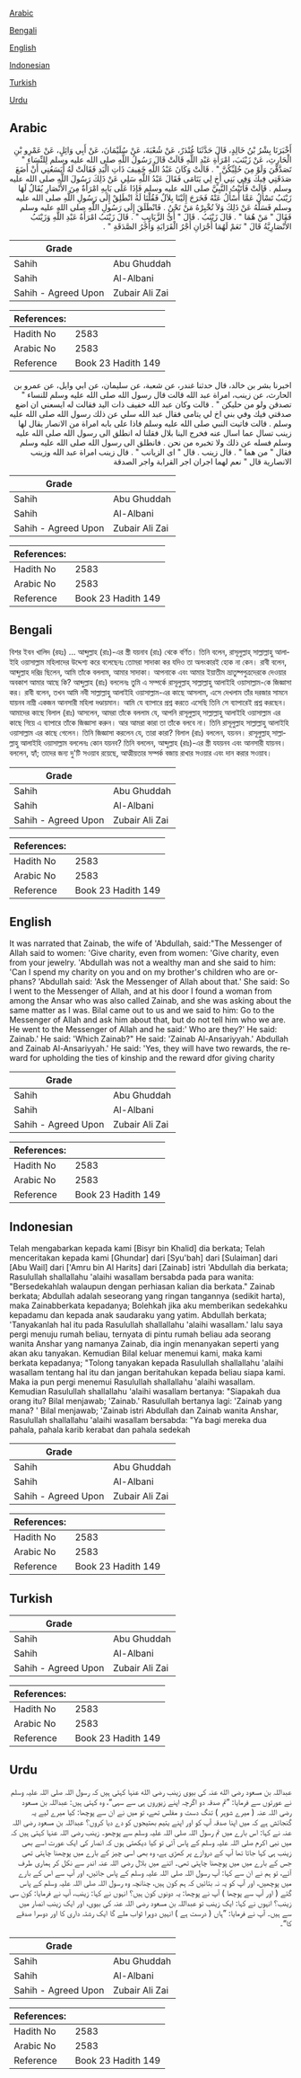 [Arabic](#arabic)

[Bengali](#bengali)

[English](#english)

[Indonesian](#indonesian)

[Turkish](#turkish)

[Urdu](#urdu)

## Arabic


<div dir="rtl" lang="ar" style={{fontSize:'larger',backgroundColor:'#f8f9fa',padding:20}}>
أَخْبَرَنَا بِشْرُ بْنُ خَالِدٍ، قَالَ حَدَّثَنَا غُنْدَرٌ، عَنْ شُعْبَةَ، عَنْ سُلَيْمَانَ، عَنْ أَبِي وَائِلٍ، عَنْ عَمْرِو بْنِ الْحَارِثِ، عَنْ زَيْنَبَ، امْرَأَةِ عَبْدِ اللَّهِ قَالَتْ قَالَ رَسُولُ اللَّهِ صلى الله عليه وسلم لِلنِّسَاءِ ‏"‏ تَصَدَّقْنَ وَلَوْ مِنَ حُلِيِّكُنَّ ‏"‏ ‏.‏ قَالَتْ وَكَانَ عَبْدُ اللَّهِ خَفِيفَ ذَاتِ الْيَدِ فَقَالَتْ لَهُ أَيَسَعُنِي أَنْ أَضَعَ صَدَقَتِي فِيكَ وَفِي بَنِي أَخٍ لِي يَتَامَى فَقَالَ عَبْدُ اللَّهِ سَلِي عَنْ ذَلِكَ رَسُولَ اللَّهِ صلى الله عليه وسلم ‏.‏ قَالَتْ فَأَتَيْتُ النَّبِيَّ صلى الله عليه وسلم فَإِذَا عَلَى بَابِهِ امْرَأَةٌ مِنَ الأَنْصَارِ يُقَالُ لَهَا زَيْنَبُ تَسْأَلُ عَمَّا أَسْأَلُ عَنْهُ فَخَرَجَ إِلَيْنَا بِلاَلٌ فَقُلْنَا لَهُ انْطَلِقْ إِلَى رَسُولِ اللَّهِ صلى الله عليه وسلم فَسَلْهُ عَنْ ذَلِكَ وَلاَ تُخْبِرْهُ مَنْ نَحْنُ ‏.‏ فَانْطَلَقَ إِلَى رَسُولِ اللَّهِ صلى الله عليه وسلم فَقَالَ ‏"‏ مَنْ هُمَا ‏"‏ ‏.‏ قَالَ زَيْنَبُ ‏.‏ قَالَ ‏"‏ أَىُّ الزَّيَانِبِ ‏"‏ ‏.‏ قَالَ زَيْنَبُ امْرَأَةُ عَبْدِ اللَّهِ وَزَيْنَبُ الأَنْصَارِيَّةُ قَالَ ‏"‏ نَعَمْ لَهُمَا أَجْرَانِ أَجْرُ الْقَرَابَةِ وَأَجْرُ الصَّدَقَةِ ‏"‏ ‏.‏
</div>
<div style={{backgroundColor:'#f8f9fa',padding:20, marginBottom: 10}}><table> <thead> <tr> <th>Grade</th> <th></th> </tr> </thead> <tbody> <tr><td>Sahih</td><td>Abu Ghuddah</td></tr><tr><td>Sahih</td><td>Al-Albani</td></tr><tr><td>Sahih - Agreed Upon</td><td>Zubair Ali Zai</td></tr></tbody></table><table> <thead> <tr> <th>References:</th> <th></th> </tr> </thead> <tbody><tr><td>Hadith No</td><td>2583</td></tr><tr><td>Arabic No</td><td>2583</td></tr><tr><td>Reference</td><td>Book 23 Hadith 149</td></tr></tbody></table></div>


<div dir="rtl" lang="ar" style={{fontSize:'larger',backgroundColor:'#f8f9fa',padding:20}}>
اخبرنا بشر بن خالد، قال حدثنا غندر، عن شعبة، عن سليمان، عن ابي وايل، عن عمرو بن الحارث، عن زينب، امراة عبد الله قالت قال رسول الله صلى الله عليه وسلم للنساء " تصدقن ولو من حليكن " . قالت وكان عبد الله خفيف ذات اليد فقالت له ايسعني ان اضع صدقتي فيك وفي بني اخ لي يتامى فقال عبد الله سلي عن ذلك رسول الله صلى الله عليه وسلم . قالت فاتيت النبي صلى الله عليه وسلم فاذا على بابه امراة من الانصار يقال لها زينب تسال عما اسال عنه فخرج الينا بلال فقلنا له انطلق الى رسول الله صلى الله عليه وسلم فسله عن ذلك ولا تخبره من نحن . فانطلق الى رسول الله صلى الله عليه وسلم فقال " من هما " . قال زينب . قال " اى الزيانب " . قال زينب امراة عبد الله وزينب الانصارية قال " نعم لهما اجران اجر القرابة واجر الصدقة
</div>
<div style={{backgroundColor:'#f8f9fa',padding:20, marginBottom: 10}}><table> <thead> <tr> <th>Grade</th> <th></th> </tr> </thead> <tbody> <tr><td>Sahih</td><td>Abu Ghuddah</td></tr><tr><td>Sahih</td><td>Al-Albani</td></tr><tr><td>Sahih - Agreed Upon</td><td>Zubair Ali Zai</td></tr></tbody></table><table> <thead> <tr> <th>References:</th> <th></th> </tr> </thead> <tbody><tr><td>Hadith No</td><td>2583</td></tr><tr><td>Arabic No</td><td>2583</td></tr><tr><td>Reference</td><td>Book 23 Hadith 149</td></tr></tbody></table></div>

## Bengali


<div dir="ltr" lang="bn" style={{fontSize:'larger',backgroundColor:'#f8f9fa',padding:20}}>
বিশর ইবন খালিদ (রহঃ) ... আব্দুল্লাহ (রাঃ)-এর স্ত্রী যয়নাব (রাঃ) থেকে বর্ণিত। তিনি বলেন, রাসূলুল্লাহ্ সাল্লাল্লাহু আলাইহি ওয়াসাল্লাম মহিলাদের উদ্দেশ্য করে বলেছেনঃ তোমরা সাদাকা কর যদিও তা অলংকারই হােক না কেন। রাবী বলেন, আব্দুল্লাহ দরিদ্র ছিলেন, আমি তাঁকে বললাম, আমার সাদাকা। আপনাকে এবং আমার ইয়াতীম ভ্রাতুষ্পপুত্রদেরকে দেওয়ার অবকাশ আমার আছে কি? আব্দুল্লাহ (রাঃ) বললেনঃ তুমি এ সম্পর্কে রাসূলুল্লাহ্ সাল্লাল্লাহু আলাইহি ওয়াসাল্লাম-কে জিজ্ঞাসা কর। রাবী বলেন, তখন আমি নবী সাল্লাল্লাহু আলাইহি ওয়াসাল্লাম-এর কাছে আসলাম, এসে দেখলাম তাঁর দরজার সামনে যায়নব নাম্নী একজন আনসারী মহিলা দণ্ডায়মান। আমি যে ব্যাপারে প্রশ্ন করতে এসেছি তিনি সে ব্যাপারেই প্রশ্ন করছেন। আমাদের কাছে বিলাল (রাঃ) আসলেন, আমরা তাঁকে বললাম যে, আপনি রাসূলুল্লাহ্ সাল্লাল্লাহু আলাইহি ওয়াসাল্লাম এর কাছে গিয়ে এ ব্যাপারে তাঁকে জিজ্ঞাসা করুন। আর আমরা কারা তা তাঁকে বলবে না। তিনি রাসূলুল্লাহ সাল্লাল্লাহু আলাইহি ওয়াসাল্লাম এর কাছে গেলেন। তিনি জিজ্ঞাসা করলেন যে, তারা কারা? বিলাল (রাঃ) বললেন, যয়নন। রাসূলুল্লাহ্ সাল্লাল্লাহু আলাইহি ওয়াসাল্লাম বললেনঃ কোন যয়নব? তিনি বললেন, আব্দুল্লাহ (রাঃ)-এর স্ত্রী যযয়নব এবং আনসারী যায়নব। বললেন, হ্যাঁ; তাদের জন্য দু'টি সওয়াব রয়েছে, আত্মীয়তার সম্পর্ক বজায় রাখার সওয়ার এবং দান করার সওয়াব।
</div>
<div style={{backgroundColor:'#f8f9fa',padding:20, marginBottom: 10}}><table> <thead> <tr> <th>Grade</th> <th></th> </tr> </thead> <tbody> <tr><td>Sahih</td><td>Abu Ghuddah</td></tr><tr><td>Sahih</td><td>Al-Albani</td></tr><tr><td>Sahih - Agreed Upon</td><td>Zubair Ali Zai</td></tr></tbody></table><table> <thead> <tr> <th>References:</th> <th></th> </tr> </thead> <tbody><tr><td>Hadith No</td><td>2583</td></tr><tr><td>Arabic No</td><td>2583</td></tr><tr><td>Reference</td><td>Book 23 Hadith 149</td></tr></tbody></table></div>

## English


<div dir="ltr" lang="en" style={{fontSize:'larger',backgroundColor:'#f8f9fa',padding:20}}>
It was narrated that Zainab, the wife of 'Abdullah, said:"The Messenger of Allah said to women: 'Give charity, even from women: 'Give charity, even from your jewelry. 'Abdullah was not a wealthy man and she said to him: 'Can I spend my charity on you and on my brother's children who are orphans? 'Abdullah said: 'Ask the Messenger of Allah about that.' She said: So I went to the Messenger of Allah, and at his door I found a woman from among the Ansar who was also called Zainab, and she was asking about the same matter as I was. Bilal came out to us and we said to him: Go to the Messenger of Allah and ask him about that, but do not tell him who we are. He went to the Messenger of Allah and he said:' Who are they?' He said: Zainab.' He said: 'Which Zainab?" He said: 'Zainab Al-Ansariyyah.' Abdullah and Zainab Al-Ansariyyah.' He said: 'Yes, they will have two rewards, the reward for upholding the ties of kinship and the reward dfor giving charity
</div>
<div style={{backgroundColor:'#f8f9fa',padding:20, marginBottom: 10}}><table> <thead> <tr> <th>Grade</th> <th></th> </tr> </thead> <tbody> <tr><td>Sahih</td><td>Abu Ghuddah</td></tr><tr><td>Sahih</td><td>Al-Albani</td></tr><tr><td>Sahih - Agreed Upon</td><td>Zubair Ali Zai</td></tr></tbody></table><table> <thead> <tr> <th>References:</th> <th></th> </tr> </thead> <tbody><tr><td>Hadith No</td><td>2583</td></tr><tr><td>Arabic No</td><td>2583</td></tr><tr><td>Reference</td><td>Book 23 Hadith 149</td></tr></tbody></table></div>

## Indonesian


<div dir="ltr" lang="id" style={{fontSize:'larger',backgroundColor:'#f8f9fa',padding:20}}>
Telah mengabarkan kepada kami [Bisyr bin Khalid] dia berkata; Telah menceritakan kepada kami [Ghundar] dari [Syu'bah] dari [Sulaiman] dari [Abu Wail] dari ['Amru bin Al Harits] dari [Zainab] istri 'Abdullah dia berkata; Rasulullah shallallahu 'alaihi wasallam bersabda pada para wanita: "Bersedekahlah walaupun dengan perhiasan kalian dia berkata." Zainab berkata; Abdullah adalah seseorang yang ringan tangannya (sedikit harta), maka Zainabberkata kepadanya; Bolehkah jika aku memberikan sedekahku kepadamu dan kepada anak saudaraku yang yatim. Abdullah berkata; 'Tanyakanlah hal itu pada Rasulullah shallallahu 'alaihi wasallam.' lalu saya pergi menuju rumah beliau, ternyata di pintu rumah beliau ada seorang wanita Anshar yang namanya Zainab, dia ingin menanyakan seperti yang akan aku tanyakan. Kemudian Bilal keluar menemui kami, maka kami berkata kepadanya; "Tolong tanyakan kepada Rasulullah shallallahu 'alaihi wasallam tentang hal itu dan jangan beritahukan kepada beliau siapa kami. Maka ia pun pergi menemui Rasulullah shallallahu 'alaihi wasallam. Kemudian Rasulullah shallallahu 'alaihi wasallam bertanya: "Siapakah dua orang itu? Bilal menjawab; 'Zainab.' Rasulullah bertanya lagi: 'Zainab yang mana? ' Bilal menjawab; 'Zainab istri Abdullah dan Zainab wanita Anshar, Rasulullah shallallahu 'alaihi wasallam bersabda: "Ya bagi mereka dua pahala, pahala karib kerabat dan pahala sedekah
</div>
<div style={{backgroundColor:'#f8f9fa',padding:20, marginBottom: 10}}><table> <thead> <tr> <th>Grade</th> <th></th> </tr> </thead> <tbody> <tr><td>Sahih</td><td>Abu Ghuddah</td></tr><tr><td>Sahih</td><td>Al-Albani</td></tr><tr><td>Sahih - Agreed Upon</td><td>Zubair Ali Zai</td></tr></tbody></table><table> <thead> <tr> <th>References:</th> <th></th> </tr> </thead> <tbody><tr><td>Hadith No</td><td>2583</td></tr><tr><td>Arabic No</td><td>2583</td></tr><tr><td>Reference</td><td>Book 23 Hadith 149</td></tr></tbody></table></div>

## Turkish


<div dir="ltr" lang="tr" style={{fontSize:'larger',backgroundColor:'#f8f9fa',padding:20}}>

</div>
<div style={{backgroundColor:'#f8f9fa',padding:20, marginBottom: 10}}><table> <thead> <tr> <th>Grade</th> <th></th> </tr> </thead> <tbody> <tr><td>Sahih</td><td>Abu Ghuddah</td></tr><tr><td>Sahih</td><td>Al-Albani</td></tr><tr><td>Sahih - Agreed Upon</td><td>Zubair Ali Zai</td></tr></tbody></table><table> <thead> <tr> <th>References:</th> <th></th> </tr> </thead> <tbody><tr><td>Hadith No</td><td>2583</td></tr><tr><td>Arabic No</td><td>2583</td></tr><tr><td>Reference</td><td>Book 23 Hadith 149</td></tr></tbody></table></div>

## Urdu


<div dir="rtl" lang="ur" style={{fontSize:'larger',backgroundColor:'#f8f9fa',padding:20}}>
عبداللہ بن مسعود رضی الله عنہ کی بیوی زینب رضی الله عنہا کہتی ہیں کہ رسول اللہ صلی اللہ علیہ وسلم نے عورتوں سے فرمایا: ”تم صدقہ دو اگرچہ اپنے زیوروں ہی سے سہی“، وہ کہتی ہیں: عبداللہ بن مسعود رضی اللہ عنہ ( میرے شوہر ) تنگ دست و مفلس تھے، تو میں نے ان سے پوچھا: کیا میرے لیے یہ گنجائش ہے کہ میں اپنا صدقہ آپ کو اور اپنے یتیم بھتیجوں کو دے دیا کروں؟ عبداللہ بن مسعود رضی اللہ عنہ نے کہا: اس بارے میں تم رسول اللہ صلی اللہ علیہ وسلم سے پوچھو۔ زینب رضی اللہ عنہا کہتی ہیں کہ میں نبی اکرم صلی اللہ علیہ وسلم کے پاس آئی تو کیا دیکھتی ہوں کہ انصار کی ایک عورت اسے بھی زینب ہی کہا جاتا تھا آپ کے دروازے پر کھڑی ہے، وہ بھی اسی چیز کے بارے میں پوچھنا چاہتی تھی جس کے بارے میں میں پوچھنا چاہتی تھی۔ اتنے میں بلال رضی اللہ عنہ اندر سے نکل کر ہماری طرف آئے، تو ہم نے ان سے کہا: آپ رسول اللہ صلی اللہ علیہ وسلم کے پاس جائیں، اور آپ سے اس کے بارے میں پوچھیں، اور آپ کو یہ نہ بتائیں کہ ہم کون ہیں، چنانچہ وہ رسول اللہ صلی اللہ علیہ وسلم کے پاس گئے ( اور آپ سے پوچھا ) آپ نے پوچھا: یہ دونوں کون ہیں؟ انہوں نے کہا: زینب، آپ نے فرمایا: کون سی زینب؟ انہوں نے کہا: ایک زینب تو عبداللہ بن مسعود رضی اللہ عنہ کی بیوی، اور ایک زینب انصار میں سے ہیں۔ آپ نے فرمایا: ”ہاں ( درست ہے ) انہیں دوہرا ثواب ملے گا ایک رشتہ داری کا اور دوسرا صدقے کا“۔
</div>
<div style={{backgroundColor:'#f8f9fa',padding:20, marginBottom: 10}}><table> <thead> <tr> <th>Grade</th> <th></th> </tr> </thead> <tbody> <tr><td>Sahih</td><td>Abu Ghuddah</td></tr><tr><td>Sahih</td><td>Al-Albani</td></tr><tr><td>Sahih - Agreed Upon</td><td>Zubair Ali Zai</td></tr></tbody></table><table> <thead> <tr> <th>References:</th> <th></th> </tr> </thead> <tbody><tr><td>Hadith No</td><td>2583</td></tr><tr><td>Arabic No</td><td>2583</td></tr><tr><td>Reference</td><td>Book 23 Hadith 149</td></tr></tbody></table></div>